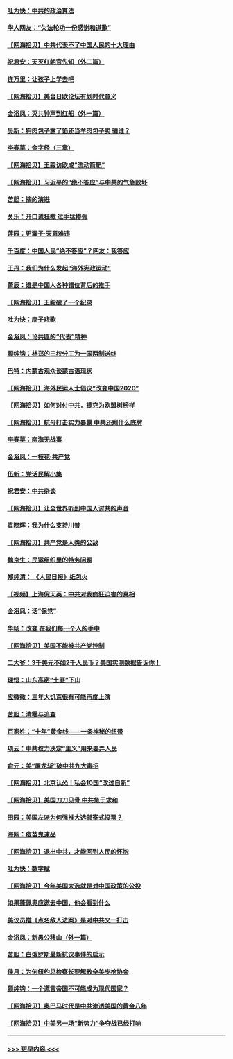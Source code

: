 #### [吐为快：中共的政治算法](../pages/nsc993/n12390506.md?t=09092251) 
#### [华人网友：“欠法轮功一份感谢和道歉”](../pages/nsc993/n12390098.md?t=09092251) 
#### [【网海拾贝】中共代表不了中国人民的十大理由](../pages/nsc993/n12388155.md?t=09092251) 
#### [祝君安：天灭红朝官先知（外二篇）](../pages/nsc993/n12387957.md?t=09092251) 
#### [连万里：让孩子上学去吧](../pages/nsc993/n12385309.md?t=09092251) 
#### [【网海拾贝】美台日欧论坛有划时代意义](../pages/nsc993/n12385232.md?t=09092251) 
#### [金浴凤：灭共钟声到红船（外一篇）](../pages/nsc993/n12385154.md?t=09092251) 
#### [吴新：狗肉包子露了馅还当羊肉包子卖 骗谁？](../pages/nsc993/n12385133.md?t=09092251) 
#### [李春草：金字经（三章）](../pages/nsc993/n12383691.md?t=09092251) 
#### [【网海拾贝】王毅访欧成“流动箭靶”](../pages/nsc993/n12383338.md?t=09092251) 
#### [【网海拾贝】习近平的“绝不答应”与中共的气急败坏](../pages/nsc993/n12382819.md?t=09092251) 
#### [苦胆：摘的演进](../pages/nsc993/n12382619.md?t=09092251) 
#### [关乐：开口谎狂撒 过手猛掺假](../pages/nsc993/n12382604.md?t=09092251) 
#### [莲园：更漏子‧天意难违](../pages/nsc993/n12382598.md?t=09092251) 
#### [千百度：中国人民“绝不答应”？网友：我答应](../pages/nsc993/n12382024.md?t=09092251) 
#### [王丹：我们为什么发起“海外宪政运动”](../pages/nsc993/n12380286.md?t=09092251) 
#### [萧辰：谁是中国人各种错位背后的推手](../pages/nsc993/n12379800.md?t=09092251) 
#### [【网海拾贝】王毅破了一个纪录](../pages/nsc993/n12379251.md?t=09092251) 
#### [吐为快：庚子悲歌](../pages/nsc993/n12378821.md?t=09092251) 
#### [金浴凤：论共匪的“代表”精神](../pages/nsc993/n12377546.md?t=09092251) 
#### [颜纯钩：林郑的三权分工为一国两制送终](../pages/nsc993/n12377306.md?t=09092251) 
#### [巴特：内蒙古观众谈蒙古语现状](../pages/nsc993/n12376923.md?t=09092251) 
#### [【网海拾贝】海外民运人士倡议“改变中国2020”](../pages/nsc993/n12376682.md?t=09092251) 
#### [【网海拾贝】如何对付中共，捷克为欧盟树榜样](../pages/nsc993/n12374209.md?t=09092251) 
#### [【网海拾贝】航母打击实力暴露 中共还剩什么底牌](../pages/nsc993/n12371825.md?t=09092251) 
#### [李春草：南海无战事](../pages/nsc993/n12371159.md?t=09092251) 
#### [金浴凤：一枝花·共产党](../pages/nsc993/n12368757.md?t=09092251) 
#### [伍新：党话民解小集](../pages/nsc993/n12366907.md?t=09092251) 
#### [祝君安：中共杂谈](../pages/nsc993/n12366076.md?t=09092251) 
#### [【网海拾贝】让全世界听到中国人讨共的声音](../pages/nsc993/n12365569.md?t=09092251) 
#### [袁晓辉：我为什么支持川普](../pages/nsc993/n12362670.md?t=09092251) 
#### [【网海拾贝】共产党是人类的公敌](../pages/nsc993/n12363182.md?t=09092251) 
#### [魏京生：民运组织里的特务问题](../pages/nsc993/n12363010.md?t=09092251) 
#### [郑纯清： 《人民日报》纸包火](../pages/nsc993/n12362706.md?t=09092251) 
#### [【视频】上海倪天英：中共对我疯狂迫害的真相](../pages/nsc993/n12356341.md?t=09092251) 
#### [金浴凤：话“保党”](../pages/nsc993/n12361867.md?t=09092251) 
#### [华旸：改变 在我们每一个人的手中](../pages/nsc993/n12361774.md?t=09092251) 
#### [【网海拾贝】美国不能被共产党控制](../pages/nsc993/n12360271.md?t=09092251) 
#### [二大爷：3千美元不如2千人民币？美国实测数据告诉你！](../pages/nsc993/n12358563.md?t=09092251) 
#### [理悟：山东高密“土匪”下山](../pages/nsc993/n12358535.md?t=09092251) 
#### [应微微：三年大饥荒很有可能再度上演](../pages/nsc993/n12358523.md?t=09092251) 
#### [苦胆：清零与追查](../pages/nsc993/n12358501.md?t=09092251) 
#### [百家姓：“十年”黄金线——一条神秘的纽带](../pages/nsc993/n12358319.md?t=09092251) 
#### [项云：中共权力决定“主义”用来耍弄人民](../pages/nsc993/n12358172.md?t=09092251) 
#### [俞元：美“屠龙斩”破中共九大毒招](../pages/nsc993/n12357822.md?t=09092251) 
#### [【网海拾贝】北京认怂！私会10国“改过自新”](../pages/nsc993/n12357784.md?t=09092251) 
#### [【网海拾贝】美国刀刀见骨 中共急于求和](../pages/nsc993/n12355511.md?t=09092251) 
#### [田园：美国左派为何强推大选邮寄式投票？](../pages/nsc993/n12352963.md?t=09092251) 
#### [海网：疫苗鬼速品](../pages/nsc993/n12354438.md?t=09092251) 
#### [【网海拾贝】退出中共，才能回到人民的怀抱](../pages/nsc993/n12352634.md?t=09092251) 
#### [吐为快：数字赋](../pages/nsc993/n12352317.md?t=09092251) 
#### [【网海拾贝】今年美国大选就是对中国政策的公投](../pages/nsc993/n12350973.md?t=09092251) 
#### [如果蓬佩奥应邀去中国，他会看到什么](../pages/nsc993/n12350945.md?t=09092251) 
#### [美议员推《点名敌人法案》是对中共又一打击](../pages/nsc993/n12350765.md?t=09092251) 
#### [金浴凤：新愚公移山（外一篇）](../pages/nsc993/n12350253.md?t=09092251) 
#### [苦胆：白俄罗斯最新抗议事件的启示](../pages/nsc993/n12349989.md?t=09092251) 
#### [佳月：为何纽约总检察长要解散全美步枪协会](../pages/nsc993/n12349939.md?t=09092251) 
#### [颜纯钩：一个谎言帝国不可能成为现代国家？](../pages/nsc993/n12349898.md?t=09092251) 
#### [【网海拾贝】奥巴马时代是中共渗透美国的黄金八年](../pages/nsc993/n12349284.md?t=09092251) 
#### [【网海拾贝】中美另一场“新势力”争夺战已经打响](../pages/nsc993/n12346998.md?t=09092251) 

----
#### [ >>> 更早内容 <<< ](../indexes/nsc993-earlier.md)
